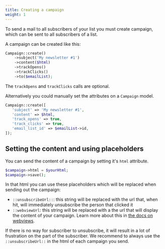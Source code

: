 ```yaml
---
title: Creating a campaign
weight: 1
---
```


To send a mail to all subscribers of your list you must create campaign, which can be sent to all subscribers of a list.

A campaign can be created like this:

```php
Campaign::create()
    ->subject('My newsletter #1') 
    ->content($html)
    ->trackOpens()
    ->trackClicks()
    ->to($emailList);
```

The `trackOpens` and `trackClicks` calls are optional.

Alternatively you could manually set the attributes on a `Campaign` model.

```php
Campaign::create([
   'subject' => 'My newsletter #1',
   'content' => $html,
   'track_opens' => true,
   'track_clicks' => true,
   'email_list_id' => $emailList->id,
]);
```

## Setting the content and using placeholders

You can send the content of a campaign by setting it's `html` attribute.

```php
$campaign->html = $yourHtml;
$campaign->save();
```

In that html you can use these placeholders which will be replaced when sending out the campaign:

- `::unsubscribeUrl::`: this string will be replaced with the url that, when hit, will immediately unsubscribe the person that clicked it
- `::webviewUrl`: this string will be replaced with a the url that will display the content of your campaign. Learn more about this in [the docs on webviews](https://docs.spatie.be/laravel-email-campaigns/v1/avanced-usage/displaying-webviews/).

If there is no way for subscriber to unsubscribe, it will result in a lot of frustration on the part of the subscriber. We recommend to always use the `::unsubscribeUrl::` in the html of each campaign you send.

